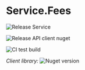 # Service.Fees

![Release Service](https://github.com/MyJetWallet/Service.Fees/workflows/Release%20Service/badge.svg)

![Release API client nuget](https://github.com/MyJetWallet/Service.Fees/workflows/Release%20API%20client%20nuget/badge.svg)

![CI test build](https://github.com/MyJetWallet/Service.Fees/workflows/CI%20test%20build/badge.svg)

*Client
library:* ![Nuget version](https://img.shields.io/nuget/v/MyJetWallet.Service.Fees.Client?label=MyJetWallet.Service.Fees.Client&style=social)

